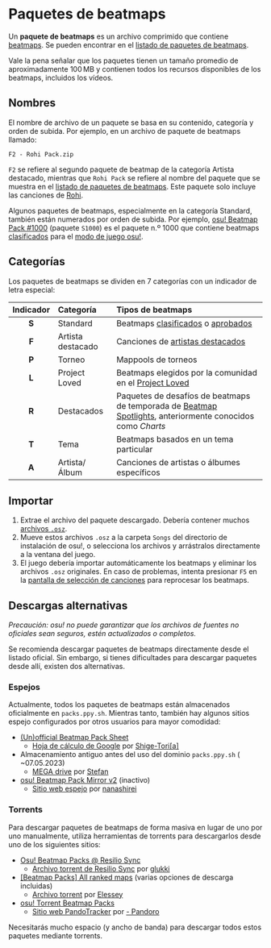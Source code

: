 # Paquetes de beatmaps

Un **paquete de beatmaps** es un archivo comprimido que contiene [beatmaps](/wiki/Beatmap). Se pueden encontrar en el [listado de paquetes de beatmaps](https://osu.ppy.sh/beatmaps/packs).

Vale la pena señalar que los paquetes tienen un tamaño promedio de aproximadamente 100 MB y contienen todos los recursos disponibles de los beatmaps, incluidos los vídeos.

## Nombres

El nombre de archivo de un paquete se basa en su contenido, categoría y orden de subida. Por ejemplo, en un archivo de paquete de beatmaps llamado:

```
F2 - Rohi Pack.zip
```

`F2` se refiere al segundo paquete de beatmap de la categoría Artista destacado, mientras que `Rohi Pack` se refiere al nombre del paquete que se muestra en el [listado de paquetes de beatmaps](https://osu.ppy.sh/beatmaps/packs/F2). Este paquete solo incluye las canciones de [Rohi](https://osu.ppy.sh/beatmaps/artists/82).

Algunos paquetes de beatmaps, especialmente en la categoría Standard, también están numerados por orden de subida. Por ejemplo, [osu! Beatmap Pack #1000](https://osu.ppy.sh/beatmaps/packs/S1000) (paquete `S1000`) es el paquete n.º 1000 que contiene beatmaps [clasificados](/wiki/Beatmap/Category#ranked) para el [modo de juego osu!](/wiki/Game_mode/osu!).

## Categorías

Los paquetes de beatmaps se dividen en 7 categorías con un indicador de letra especial:

| Indicador | Categoría | Tipos de beatmaps |
| :-: | :-- | :-- |
| **S** | Standard | Beatmaps [clasificados](/wiki/Beatmap/Category#ranked) o [aprobados](/wiki/Beatmap/Category#approved) |
| **F** | Artista destacado | Canciones de [artistas destacados](/wiki/People/Featured_Artists) |
| **P** | Torneo | Mappools de torneos |
| **L** | Project Loved | Beatmaps elegidos por la comunidad en el [Project Loved](/wiki/Community/Project_Loved) |
| **R** | Destacados | Paquetes de desafíos de beatmaps de temporada de [Beatmap Spotlights](/wiki/Beatmap_Spotlights), anteriormente conocidos como *Charts* |
| **T** | Tema | Beatmaps basados ​​en un tema particular |
| **A** | Artista/Álbum | Canciones de artistas o álbumes específicos |

## Importar

1. Extrae el archivo del paquete descargado. Debería contener muchos [archivos `.osz`](/wiki/Client/File_formats/osz_(file_format)).
2. Mueve estos archivos `.osz` a la carpeta `Songs` del directorio de instalación de osu!, o selecciona los archivos y arrástralos directamente a la ventana del juego.
3. El juego debería importar automáticamente los beatmaps y eliminar los archivos `.osz` originales. En caso de problemas, intenta presionar `F5` en la [pantalla de selección de canciones](/wiki/Client/Interface#selector-de-canciones) para reprocesar los beatmaps.

## Descargas alternativas

*Precaución: osu! no puede garantizar que los archivos de fuentes no oficiales sean seguros, estén actualizados o completos.*

Se recomienda descargar paquetes de beatmaps directamente desde el listado oficial. Sin embargo, si tienes dificultades para descargar paquetes desde allí, existen dos alternativas.

### Espejos

Actualmente, todos los paquetes de beatmaps están almacenados oficialmente en `packs.ppy.sh`. Mientras tanto, también hay algunos sitios espejo configurados por otros usuarios para mayor comodidad:

- [(Un)official Beatmap Pack Sheet](https://osu.ppy.sh/community/forums/topics/1528191)
  - [Hoja de cálculo de Google](https://docs.google.com/spreadsheets/d/1gcXL9gubcWEKY1X2taxJdBGjFrqEpkNmjHU7LFpcJRo) por [Shige-Tori\[a\]](https://osu.ppy.sh/users/4459449)
- Almacenamiento antiguo antes del uso del dominio `packs.ppy.sh` ( ~07.05.2023)
  - [MEGA drive](https://mega.nz/folder/Rl4hkKZQ#L1LXE4UgMH00eJF1xqMytw) por [Stefan](https://osu.ppy.sh/users/626907)
- [osu! Beatmap Pack Mirror v2](https://osu.ppy.sh/community/forums/topics/57381) (inactivo)
  - [Sitio web espejo](http://osu.yas-online.net/) por [nanashirei](https://osu.ppy.sh/users/807630)

### Torrents

Para descargar paquetes de beatmaps de forma masiva en lugar de uno por uno manualmente, utiliza herramientas de torrents para descargarlos desde uno de los siguientes sitios:

- [Osu! Beatmap Packs @ Resilio Sync](https://osu.ppy.sh/community/forums/topics/1255023)
  - [Archivo torrent de Resilio Sync](https://link.resilio.com/#f=osu%21%20Beatmap%20Packs&sz=19E2&t=1&s=JHR4G3EUWCAOAKJT6HITFDGMENTSXU7U&i=CASDYUCU4VP4JUMPRYFZLFZK5EIXANSEE&v=2.7&a=2) por [glukki](https://osu.ppy.sh/users/14285150)
- [[Beatmap Packs] All ranked maps](https://osu.ppy.sh/community/forums/topics/330552) (varias opciones de descarga incluidas)
  - [Archivo torrent](https://drive.google.com/drive/folders/1_iOU-sWjjugD7ww8Jsl1ullihcVXh50F?usp=sharing) por [Elessey](https://osu.ppy.sh/users/4925105)
- [osu! Torrent Beatmap Packs](https://osu.ppy.sh/community/forums/topics/687910)
  - [Sitio web PandoTracker](https://pandotracker.me) por [- Pandoro](https://osu.ppy.sh/users/2574057)

Necesitarás mucho espacio (y ancho de banda) para descargar todos estos paquetes mediante torrents.
